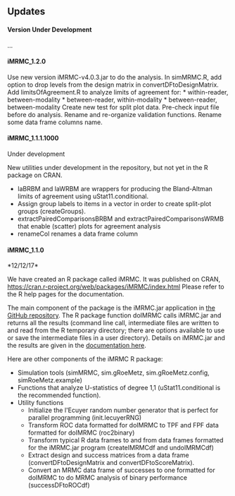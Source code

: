 <h2>Updates</h2>

<h4>Version Under Development</h4>
...

<h4>iMRMC_1.2.0</h4>
Use new version iMRMC-v4.0.3.jar to do the analysis.
In simMRMC.R, add option to drop levels from the design matrix in convertDFtoDesignMatrix.
Add limitsOfAgreement.R to analyze limits of agreement for: 
 * within-reader, between-modality
 * between-reader, within-modality
 * between-reader, between-modality
Create new test for split plot data.
Pre-check input file before do analysis.
Rename and re-organize validation functions.
Rename some data frame columns name. 


<h4>iMRMC_1.1.1.1000</h4>
Under development

New utilities under development in the repository, but not yet in the R package on CRAN.
 * laBRBM and laWRBM are wrappers for producing the Bland-Altman limits of agreement using uStat11.conditional.
 * Assign group labels to items in a vector in order to create split-plot groups (createGroups).
 * extractPairedComparisonsBRBM and extractPairedComparisonsWRMB that enable (scatter) plots for agreement analysis
 * renameCol renames a data frame column
 
<h4>iMRMC_1.1.0</h4>
*12/12/17*

We have created an R package called iMRMC. It was published on CRAN, https://cran.r-project.org/web/packages/iMRMC/index.html Please refer to the R help pages for the documentation.

The main component of the package is the iMRMC.jar application in [the GitHub repository](https://github.com/DIDSR/iMRMC). The R package function doIMRMC calls iMRMC.jar and returns all the results (command line call, intermediate files are written to and read from the R temporary directory; there are options available to use or save the intermediate files in a user directory). Details on iMRMC.jar and the results are given in the [documentation here](http://didsr.github.io/iMRMC/).

Here are other components of the iMRMC R package:

 * Simulation tools (simMRMC, sim.gRoeMetz, sim.gRoeMetz.config, simRoeMetz.example)
 * Functions that analyze U-statistics of degree 1,1 (uStat11.conditional is the recommended function).
 * Utility functions
     * Initialize the l'Ecuyer random number generator that is perfect for parallel programming (init.lecuyerRNG)
     * Transform ROC data formatted for doIMRMC to TPF and FPF data formatted for doIMRMC (roc2binary)
     * Transform typical R data frames to and from data frames formatted for the iMRMC.jar program (createIMRMCdf and undoIMRMCdf)
     * Extract design and success matrices from a data frame (convertDFtoDesignMatrix and convertDFtoScoreMatrix).
     * Convert an MRMC data frame of successes to one formatted for doIMRMC to do MRMC analysis of binary performance (successDFtoROCdf)
